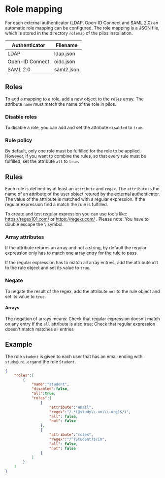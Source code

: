 # Role mapping
For each external authenticator (LDAP, Open-ID Connect and SAML 2.0) an automatic role mapping can be configured.
The role mapping is a JSON file, which is stored in the directory `rolemap` of the pilos installation.

| Authenticator   | Filename   |
|-----------------|------------|
| LDAP            | ldap.json  |
| Open-ID Connect | oidc.json  |
| SAML 2.0        | saml2.json |

## Roles

To add a mapping to a role, add a new object to the `roles` array.
The attribute `name` must match the name of the role in pilos.

### Disable roles
To disable a role, you can add and set the attribute `disabled` to `true`.

### Rule policy
By default, only one role must be fulfilled for the role to be applied.
However, if you want to combine the rules, so that every rule must be fulfilled, set the attribute `all` to `true`.

## Rules

Each rule is defined by at least an `attribute` and `regex`.
The `attribute` is the name of an attribute of the user object retured by the external authenticator. The value of the attribute is matched with a regular expression. If the regular expression find a match the rule is fulfilled.

To create and test regular expression you can use tools like: https://regex101.com/ or https://regexr.com/ . Please note: You have to double escape the `\` symbol.

### Array attributes
If the attribute returns an array and not a string, by default the regular expression only has to match one array entry for the rule to pass.

If the regular expression has to match all array entries, add the attribute `all` to the rule object and set its value to `true`.

### Negate
To negate the result of the regex, add the attribute `not` to the rule object and set its value to `true`.

#### Arrays
The negation of arrays means: Check that regular expression doesn't match on any entry
If the `all` attribute is also true: Check that regular expression doesn't match matches all entries


## Example

The role `student` is given to each user that has an email ending with `study@uni.org`and the role `Student`.

```json
{
    "roles":[
        {
            "name":"student",
            "disabled":false,
            "all":true,
            "rules":[
                {
                    "attribute":"email",
                    "regex":"/.*(@study\\.uni\\.org)$/i",
                    "all": false,
                    "not": false
                },
                {
                    "attribute":"roles",
                    "regex":"/^(Student)$/im",
                    "all": false,
                    "not": false
                }
            ]
        }
    ]
}
```
